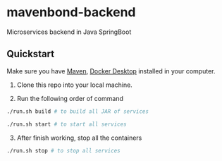 # mavenbond-backend

Microservices backend in Java SpringBoot

## Quickstart

Make sure you have [Maven](https://www.digitalocean.com/community/tutorials/install-maven-mac-os), [Docker Desktop](https://www.docker.com/products/docker-desktop/) installed in your computer.

1. Clone this repo into your local machine.

2. Run the following order of command

```bash
./run.sh build # to build all JAR of services
```

```bash
./run.sh start # to start all services
```

3. After finish working, stop all the containers

```bash
./run.sh stop # to stop all services
```
